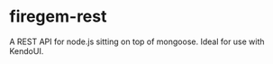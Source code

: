 firegem-rest
============

A REST API for node.js sitting on top of mongoose. Ideal for use with KendoUI.
